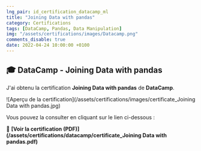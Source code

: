 ```yaml
---
lng_pair: id_certification_datacamp_ml
title: "Joining Data with pandas"
category: Certifications
tags: [DataCamp, Pandas, Data Manipulation]
img: "/assets/certifications/images/Datacamp.png"
comments_disable: true
date: 2022-04-24 10:00:00 +0100
---
```


## 🎓 DataCamp - Joining Data with pandas

J'ai obtenu la certification **Joining Data with pandas** de **DataCamp**.

![Aperçu de la certification](/assets/certifications/images/certificate_Joining Data with pandas.jpg)  

Vous pouvez la consulter en cliquant sur le lien ci-dessous :

📜 **[Voir la certification (PDF)](/assets/certifications/datacamp/certificate_Joining Data with pandas.pdf)** 
